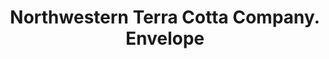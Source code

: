 ---
doi: 10.7916/D8PK1T46
date_other: '1887'
date_other_textual: '1887'
form: printed ephemera
genre:
- Envelopes
name:
- Northwestern Terra Cotta Company
object_in_context_url: https://biggert.cul.columbia.edu/items/view/ave_biggert_00231
subject_hierarchical_geographic:
- Chicago, Illinois, United States
subject_name:
- Northwestern Terra Cotta Company
title: Northwestern Terra Cotta Company. Envelope
sort_title: Northwestern Terra Cotta Company. Envelope
call_number: ave_biggert_00231
coordinates:
- 41.83694444444445,-87.68472222222222
pid: ave_biggert_00231
identifiers: ave_biggert_00231
canvas_id: ldpd:395506
permalink: "/items/ave_biggert_00231/"
layout: iiif-image-page
---